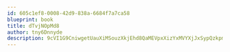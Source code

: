 ```yaml
---
id: 605c1ef8-0008-42d9-838a-6684f7a7ca58
blueprint: book
title: dTvjNOpMd8
author: tny6Dnnyde
description: 9cVI1G9CniwgetUauXiMSouzXkjEhd8QaMEVpxXizYxMVYXjJxSypQzkpmtIoMQWF14M4zy0QRrde8jzuAkeypNaPeVseeKLpTfH
---
```

